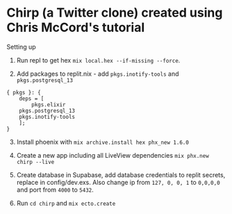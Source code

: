 # Chirp (a Twitter clone) created using Chris McCord's tutorial

Setting up

1. Run repl to get hex  `mix local.hex --if-missing --force`.

2. Add packages to replit.nix - add `pkgs.inotify-tools` and `pkgs.postgresql_13`

```
{ pkgs }: {
	deps = [
		pkgs.elixir
    pkgs.postgresql_13
    pkgs.inotify-tools
	];
}
```

3. Install phoenix with `mix archive.install hex phx_new 1.6.0`

3. Create a new app including all LiveView dependencies `mix phx.new chirp --live`

4. Create database in Supabase, add database credentials to replit secrets, replace in config/dev.exs. Also change ip from `127, 0, 0, 1` to `0,0,0,0` and port from `4000` to `5432`.

5. Run `cd chirp` and `mix ecto.create`